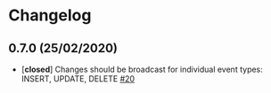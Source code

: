 # Changelog

## 0.7.0 (25/02/2020)
- [**closed**] Changes should be broadcast for individual event types: INSERT, UPDATE, DELETE [#20](https://github.com/supabase/realtime/issues/20)
